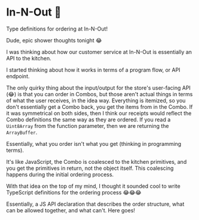 # In-N-Out 🍔

Type definitions for ordering at In-N-Out!

Dude, epic shower thoughts tonight 😂

I was thinking about how our customer service at In-N-Out is essentially an API to the kitchen.

I started thinking about how it works in terms of a program flow, or API endpoint.

The only quirky thing about the input/output for the store's user-facing API (😂) is that you can order in Combos, but those aren't actual things in terms of what the user receives, in the idea way. Everything is itemized, so you don't essentially get a Combo back, you get the items from in the Combo. If it was symmetrical on both sides, then I think our receipts would reflect the Combo definitions the same way as they are ordered. If you read a `Uint8Array` from the function parameter, then we are returning the `ArrayBuffer`.

Essentially, what you order isn't what you get (thinking in programming terms).

It's like JavaScript, the Combo is coalesced to the kitchen primitives, and you get the primitives in return, not the object itself. This coalescing happens during the initial ordering process.

With that idea on the top of my mind, I thought it sounded cool to write TypeScript definitions for the ordering process 😂😂😂

Essentially, a JS API declaration that describes the order structure, what can be allowed together, and what can't. Here goes!